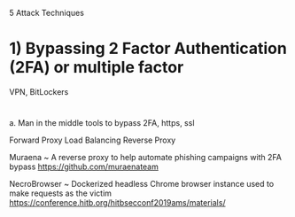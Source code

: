5 Attack Techniques

# 1) Bypassing 2 Factor Authentication (2FA) or multiple factor
VPN, BitLockers 
# 

a. Man in the middle tools to bypass 2FA, https, ssl

Forward Proxy 
Load Balancing
Reverse Proxy

Muraena ~ A reverse proxy to help automate phishing campaigns with 2FA bypass
https://github.com/muraenateam

NecroBrowser ~ Dockerized headless Chrome browser instance used to make requests as the victim
https://conference.hitb.org/hitbsecconf2019ams/materials/
